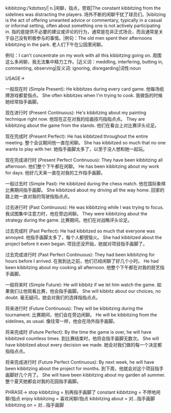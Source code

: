 kibbitzing:/ˈkɪbɪtsɪŋ/| n.|闲聊，指点，旁观|The constant kibbitzing from the sidelines was distracting the players.  场外不断的闲聊干扰了球员们。|kibitzing is the act of offering unwanted advice or commentary, typically in a casual or informal setting, often about something one is not actively participating in. 指的是提供不必要的建议或评论的行为，通常是在非正式场合，而且通常是关于自己没有积极参与的事情。|例句：The old men spent their afternoons kibbitzing in the park. 老人们下午在公园里闲聊。

例句：I can't concentrate on my work with all this kibbitzing going on.  周围这么多闲聊，我无法集中精力工作。|近义词：meddling, interfering, butting in, commenting, observing|反义词: ignoring, disregarding|词性:noun


USAGE->

一般现在时 (Simple Present):
He kibbitzes during every card game. 他每场纸牌游戏都爱指点。
She often kibbitzes when I'm trying to cook. 我做饭的时候她经常指手画脚。

现在进行时 (Present Continuous):
He's kibbitzing about my painting technique right now. 他现在正在对我的绘画技巧指指点点。
They are kibbitzing about the game from the stands. 他们在看台上对比赛评头论足。

现在完成时 (Present Perfect):
He has kibbitzed throughout the entire meeting.  整个会议期间他一直在闲聊。
She has kibbitzed so much that no one wants to play with her. 她指手画脚太多了，以至于没人想和她一起玩。

现在完成进行时 (Present Perfect Continuous):
They have been kibbitzing all afternoon. 他们整个下午都在闲聊。
He has been kibbitzing about my work for days. 他好几天来一直在对我的工作指手画脚。

一般过去时 (Simple Past):
He kibbitzed during the chess match. 他在国际象棋比赛期间指手画脚。
She kibbitzed about my driving all the way home.  回家的路上她一直对我的驾驶指指点点。


过去进行时 (Past Continuous):
He was kibbitzing while I was trying to focus. 我试图集中注意力时，他在旁边闲聊。
They were kibbitzing about the strategy during the game. 比赛期间，他们在对战略评头论足。

过去完成时 (Past Perfect):
He had kibbitzed so much that everyone was annoyed. 他指手画脚太多了，每个人都很恼火。
She had kibbitzed about the project before it even began. 项目还没开始，她就对项目指手画脚了。

过去完成进行时 (Past Perfect Continuous):
They had been kibbitzing for hours before I arrived.  在我到达之前，他们已经闲聊了好几个小时。
He had been kibbitzing about my cooking all afternoon. 他整个下午都在对我的厨艺指手画脚。


一般将来时 (Simple Future):
He will kibbitz if we let him watch the game. 如果我们让他观看比赛，他会指手画脚。
She will kibbitz about our choices, no doubt.  毫无疑问，她会对我们的选择指指点点。

将来进行时 (Future Continuous):
They will be kibbitzing during the tournament. 比赛期间，他们会在旁边闲聊。
He will be kibbitzing from the sidelines, as usual.  像往常一样，他会在场外指手画脚。


将来完成时 (Future Perfect):
By the time the game is over, he will have kibbitzed countless times. 到比赛结束时，他将会指手画脚无数次。
She will have kibbitzed about every decision we made. 她会对我们做的每一个决定都指指点点。

将来完成进行时 (Future Perfect Continuous):
By next week, he will have been kibbitzing about the project for months. 到下周，他就会对这个项目指手画脚好几个月了。
She will have been kibbitzing about my garden all summer. 整个夏天她都会对我的花园指手画脚。

PHRASE->
stop kibbitzing = 别再指手画脚了
constant kibbitzing = 不停地闲聊/指点
enjoy kibbitzing = 喜欢闲聊/指点
kibbitzing about = 对...指手画脚
kibbitzing on = 对...指手画脚
